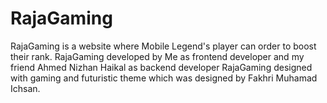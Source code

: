 # RajaGaming
RajaGaming is a website where Mobile Legend's player can order to boost their rank.
RajaGaming developed by Me as frontend developer and my friend Ahmed Nizhan Haikal as backend developer
RajaGaming designed with gaming and futuristic theme which was designed by Fakhri Muhamad Ichsan.

